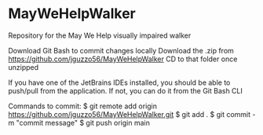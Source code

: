 # MayWeHelpWalker

Repository for the May We Help visually impaired walker

Download Git Bash to commit changes locally
Download the .zip from https://github.com/jguzzo56/MayWeHelpWalker
CD to that folder once unzipped

If you have one of the JetBrains IDEs installed, you should be able to push/pull from the application. If not, you can do it from the Git Bash CLI

Commands to commit:
$ git remote add origin https://github.com/jguzzo56/MayWeHelpWalker.git
$ git add .
$ git commit -m "commit message"
$ git push origin main
